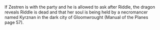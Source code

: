 If Zestren is with the party and he is allowed to ask after Riddle, the dragon reveals Riddle is dead and that her soul is being held by a necromancer named Kyrznan in the dark city of Gloomwrought (Manual of the Planes page 57). 